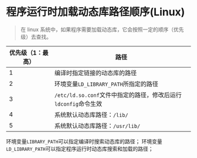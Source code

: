 # 程序运行时加载动态库路径顺序(Linux)

> 在 linux 系统中，如果程序需要加载动态库，它会按照一定的顺序（优先级）去查找。

| 优先级（1：最高） | 路径                                                            |
| ----------------- | --------------------------------------------------------------- |
| 1                 | 编译时指定链接的动态库的路径                                    |
| 2                 | 环境变量`LD_LIBRARY_PATH`所指定的路径                           |
| 3                 | `/etc/ld.so.conf`文件中指定的路径，修改后运行`ldconfig`命令生效 |
| 4                 | 系统默认动态库路径：`/lib/`                                     |
| 5                 | 系统默认动态库路径：`/usr/lib/`                                 |

环境变量`LIBRARY_PATH`可以指定编译时搜索动态库的路径；
环境变量`LD_LIBRARY_PATH`可以指定程序运行时动态库搜索和加载的路径；

